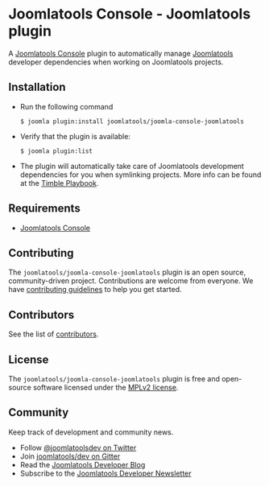 Joomlatools Console - Joomlatools plugin
=======================================

A [Joomlatools Console](https://github.com/joomlatools/joomla-console) plugin to automatically manage [Joomlatools](http://www.joomlatools.com) developer dependencies when working on Joomlatools projects.

Installation
------------

* Run the following command

	`$ joomla plugin:install joomlatools/joomla-console-joomlatools`

* Verify that the plugin is available:

	`$ joomla plugin:list`

* The plugin will automatically take care of Joomlatools development dependencies for you when symlinking projects. More info can be found at the [Timble Playbook](http://www.timble.net/playbook/#joomlatools-development).

## Requirements

* [Joomlatools Console](https://github.com/joomlatools/joomla-console)

## Contributing

The `joomlatools/joomla-console-joomlatools` plugin is an open source, community-driven project. Contributions are welcome from everyone. We have [contributing guidelines](CONTRIBUTING.md) to help you get started.

## Contributors

See the list of [contributors](https://github.com/joomlatools/joomla-console-joomlatools/contributors).

## License

The `joomlatools/joomla-console-joomlatools` plugin is free and open-source software licensed under the [MPLv2 license](LICENSE).

## Community

Keep track of development and community news.

* Follow [@joomlatoolsdev on Twitter](https://twitter.com/joomlatoolsdev)
* Join [joomlatools/dev on Gitter](http://gitter.im/joomlatools/dev)
* Read the [Joomlatools Developer Blog](http://developer.joomlatools.com/blog/)
* Subscribe to the [Joomlatools Developer Newsletter](http://developer.joomlatools.com/newsletter)
